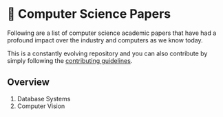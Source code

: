 # 📃 Computer Science Papers

Following are a list of computer science academic papers that have had a profound impact over the 
industry and computers as we know today.

This is a constantly evolving repository and you can also contribute by simply
following the [contributing guidelines](CONTRIBUTING.md).

## Overview
1. Database Systems
1. Computer Vision
